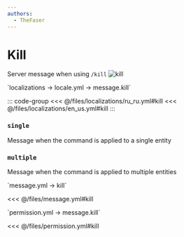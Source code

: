 ```yaml
---
authors:
  - TheFaser
---
```


# Kill

<!--@include: @/parts/vanillaWarn.md#command-->

Server message when using `/kill`
![kill](/kill.png)

[//]: # (localization)
<!--@include: @/parts/words.md#localization--> 
<!--@include: @/parts/words.md#path--> `localizations → locale.yml → message.kill`

<!--@include: @/parts/words.md#default--> 

::: code-group
<<< @/files/localizations/ru_ru.yml#kill
<<< @/files/localizations/en_us.yml#kill
:::

### `single`

Message when the command is applied to a single entity

### `multiple`

Message when the command is applied to multiple entities

[//]: # (message.yml)
<!--@include: @/parts/words.md#setting-->
<!--@include: @/parts/words.md#path--> `message.yml → kill`

<!--@include: @/parts/words.md#default-->
<<< @/files/message.yml#kill

<!--@include: @/parts/enable.md-->
<!--@include: @/parts/destination.md-->
<!--@include: @/parts/sound.md-->

[//]: # (permission.yml)
<!--@include: @/parts/words.md#permission-->
<!--@include: @/parts/words.md#path--> `permission.yml → message.kill`

<!--@include: @/parts/words.md#default-->
<<< @/files/permission.yml#kill

<!--@include: @/parts/permission/permissionTier3.md-->
<!--@include: @/parts/permission/sound.md-->